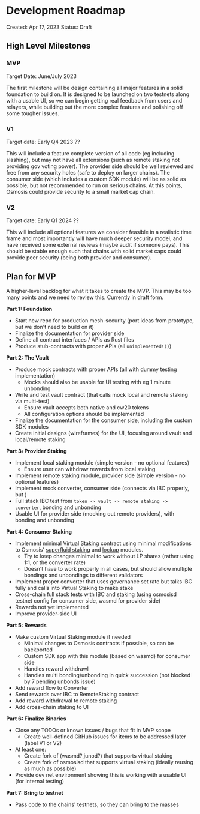 # Development Roadmap

Created: Apr 17, 2023
Status: Draft

## High Level Milestones

### MVP

Target Date: June/July 2023

The first milestone will be design containing all major features in a solid foundation to build on.
It is designed to be launched on two testnets along with a usable UI, so we can begin getting real
feedback from users and relayers, while building out the more complex features and polishing off some
tougher issues.

### V1

Target date: Early Q4 2023 ??

This will include a feature complete version of all code (eg including slashing), but may not have all
extensions (such as remote staking not providing gov voting power). The provider side should
be well reviewed and free from any security holes (safe to deploy on larger chains). The consumer side
(which includes a custom SDK module) will be as solid as possible, but not recommended to run on serious
chains. At this points, Osmosis could provide security to a small market cap chain.

### V2

Target date: Early Q1 2024 ??

This will include all optional features we consider feasible in a realistic time frame and most importantly
will have much deeper security model, and have received some external reviews (maybe audit if someone pays).
This should be stable enough such that chains with solid market caps could provide peer security (being both
provider and consumer).

## Plan for MVP

A higher-level backlog for what it takes to create the MVP.
This may be too many points and we need to review this. Currently in draft form.

**Part 1: Foundation**

- Start new repo for production mesh-security (port ideas from prototype, but we don't need to build on it)
- Finalize the documentation for provider side
- Define all contract interfaces / APIs as Rust files
- Produce stub-contracts with proper APIs (all `unimplemented!()`)

**Part 2: The Vault**

- Produce mock contracts with proper APIs (all with dummy testing implementation)
  - Mocks should also be usable for UI testing with eg 1 minute unbonding
- Write and test vault contract (that calls mock local and remote staking via multi-test)
  - Ensure vault accepts both native and cw20 tokens
  - All configuration options should be implemented
- Finalize the documentation for the consumer side, including the custom SDK modules
- Create initial designs (wireframes) for the UI, focusing around vault and local/remote staking

**Part 3: Provider Staking**

- Implement local staking module (simple version - no optional features)
  - Ensure user can withdraw rewards from local staking
- Implement remote staking module, provider side (simple version - no optional features)
- Implement mock converter, consumer side (connects via IBC properly, but )
- Full stack IBC test from `token -> vault -> remote staking -> converter`, bonding and unbonding
- Usable UI for provider side (mocking out remote providers), with bonding and unbonding

**Part 4: Consumer Staking**

- Implement minimal Virtual Staking contract using minimal modifications to Osmosis' [superfluid staking](https://github.com/osmosis-labs/osmosis/tree/main/x/superfluid#messages) and [lockup](https://github.com/osmosis-labs/osmosis/blob/main/x/lockup/README.md#lock-tokens) modules.
  - Try to keep changes minimal to work without LP shares (rather using 1:1, or the converter rate)
  - Doesn't have to work properly in all cases, but should allow multiple bondings and unbondings to different validators
- Implement proper converter that uses governance set rate but talks IBC fully and calls into Virtual Staking to make stake
- Cross-chain full stack tests with IBC and staking (using osmosisd testnet config for consumer side, wasmd for provider side)
- Rewards not yet implemented
- Improve provider-side UI

**Part 5: Rewards**

- Make custom Virtual Staking module if needed
  - Minimal changes to Osmosis contracts if possible, so can be backported
  - Custom SDK app with this module (based on wasmd) for consumer side
  - Handles reward withdrawl
  - Handles multi bonding/unbonding in quick succession (not blocked by 7 pending unbonds issue)
- Add reward flow to Converter
- Send rewards over IBC to RemoteStaking contract
- Add reward withdrawal to remote staking
- Add cross-chain staking to UI

**Part 6: Finalize Binaries**

- Close any TODOs or known issues / bugs that fit in MVP scope
  - Create well-defined GitHub issues for items to be addressed later (label V1 or V2)
- At least one:
  - Create fork of (wasmd? junod?) that supports virtual staking
  - Create fork of osmosisd that supports virtual staking (ideally reusing as much as possible)
- Provide dev net environment showing this is working with a usable UI (for internal testing)

**Part 7: Bring to testnet**

- Pass code to the chains' testnets, so they can bring to the masses
